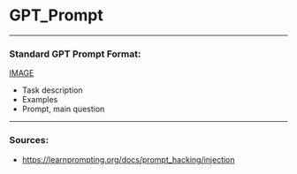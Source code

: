 # GPT_Prompt

***

### Standard GPT Prompt Format: 

[IMAGE](https://miro.medium.com/v2/resize:fit:1400/format:webp/1*OrfhOZhi-PmOjUY-cLI0_g.png)

* Task description
* Examples
* Prompt, main question 

***

### Sources:

* https://learnprompting.org/docs/prompt_hacking/injection
